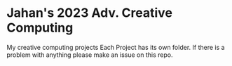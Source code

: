 # Jahan's 2023 Adv. Creative Computing
 My creative computing projects
 Each Project has its own folder.
 If there is a problem with anything please make an issue on this repo.
